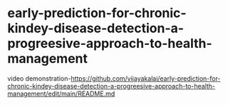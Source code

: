 # early-prediction-for-chronic-kindey-disease-detection-a-progreesive-approach-to-health-management

video demonstration-https://github.com/vijayakalai/early-prediction-for-chronic-kindey-disease-detection-a-progreesive-approach-to-health-management/edit/main/README.md
